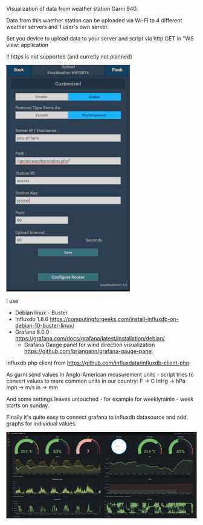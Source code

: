 Visualization of data from weather station Garni 940.

Data from this waether station can be uploaded via Wi-Fi to 4 different weather servers and 1 user's own server. 


Set you device to upload data to your server and script via http GET in "WS view: application  

!! https is not supported (and curretly not planned)

![WS view device setup](/ws_view.png)

I use 
- Debian linux - Buster
- Influxdb 1.8.6 https://computingforgeeks.com/install-influxdb-on-debian-10-buster-linux/
- Grafana 8.0.0 https://grafana.com/docs/grafana/latest/installation/debian/
  - Grafana Gauge panel for wind direction visualization https://github.com/briangann/grafana-gauge-panel

influxdb php client from https://github.com/influxdata/influxdb-client-php

As garni send values in Anglo-American measurement units - script tries to convert values to more common units in our country:
F -> C
InHg -> hPa
mph -> m/s
in -> mm

And some settings leaves untouched - for example for weeklyrainin - week starts on sunday. 

Finally it's quite easy to connect grafana to influxdb datasource and add graphs for individual values.

![grafana](/grafana.png)
